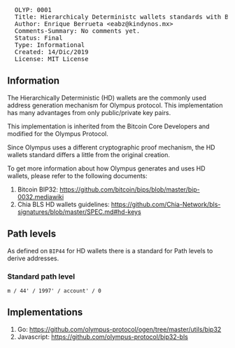 <pre>
  OLYP: 0001
  Title: Hierarchicaly Deterministc wallets standards with BLS12-381 signatures
  Author: Enrique Berrueta &lt;eabz@kindynos.mx&gt;
  Comments-Summary: No comments yet.
  Status: Final
  Type: Informational
  Created: 14/Dic/2019
  License: MIT License
</pre>


## Information

The Hierarchically Deterministic (HD) wallets are the commonly used address generation mechanism for Olympus protocol.
This implementation has many advantages from only public/private key pairs.

This implementation is inherited from the Bitcoin Core Developers and modified for the Olympus Protocol.

Since Olympus uses a different cryptographic proof mechanism, the HD wallets standard differs a little from the original creation.

To get more information about how Olympus generates and uses HD wallets, please refer to the following documents:
1. Bitcoin BIP32: https://github.com/bitcoin/bips/blob/master/bip-0032.mediawiki
2. Chia BLS HD wallets guidelines: https://github.com/Chia-Network/bls-signatures/blob/master/SPEC.md#hd-keys

## Path levels

As defined on `BIP44` for HD wallets there is a standard for Path levels to derive addresses.

### Standard path level

```
m / 44' / 1997' / account' / 0
```

## Implementations

1. Go: https://github.com/olympus-protocol/ogen/tree/master/utils/bip32
1. Javascript: https://github.com/olympus-protocol/bip32-bls